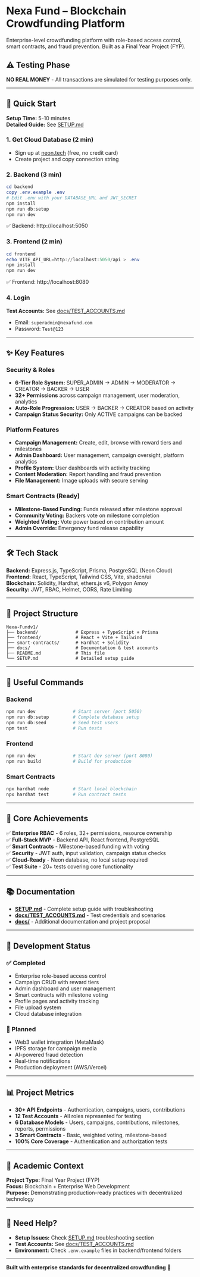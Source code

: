 # Nexa Fund – Blockchain Crowdfunding Platform

Enterprise-level crowdfunding platform with role-based access control, smart contracts, and fraud prevention. Built as a Final Year Project (FYP).

## ⚠️ Testing Phase

**NO REAL MONEY** - All transactions are simulated for testing purposes only.

---

## 🚀 Quick Start

**Setup Time:** 5-10 minutes  
**Detailed Guide:** See [SETUP.md](SETUP.md)

### 1. Get Cloud Database (2 min)
- Sign up at [neon.tech](https://neon.tech) (free, no credit card)
- Create project and copy connection string

### 2. Backend (3 min)
```powershell
cd backend
copy .env.example .env
# Edit .env with your DATABASE_URL and JWT_SECRET
npm install
npm run db:setup
npm run dev
```
✅ Backend: http://localhost:5050

### 3. Frontend (2 min)
```powershell
cd frontend
echo VITE_API_URL=http://localhost:5050/api > .env
npm install
npm run dev
```
✅ Frontend: http://localhost:8080

### 4. Login
**Test Accounts:** See [docs/TEST_ACCOUNTS.md](docs/TEST_ACCOUNTS.md)
- Email: `superadmin@nexafund.com`
- Password: `Test@123`

---

## ✨ Key Features

### Security & Roles
- **6-Tier Role System:** SUPER_ADMIN → ADMIN → MODERATOR → CREATOR → BACKER → USER
- **32+ Permissions** across campaign management, user moderation, analytics
- **Auto-Role Progression:** USER → BACKER → CREATOR based on activity
- **Campaign Status Security:** Only ACTIVE campaigns can be backed

### Platform Features
- **Campaign Management:** Create, edit, browse with reward tiers and milestones
- **Admin Dashboard:** User management, campaign oversight, platform analytics
- **Profile System:** User dashboards with activity tracking
- **Content Moderation:** Report handling and fraud prevention
- **File Management:** Image uploads with secure serving

### Smart Contracts (Ready)
- **Milestone-Based Funding:** Funds released after milestone approval
- **Community Voting:** Backers vote on milestone completion
- **Weighted Voting:** Vote power based on contribution amount
- **Admin Override:** Emergency fund release capability

---

## 🛠️ Tech Stack

**Backend:** Express.js, TypeScript, Prisma, PostgreSQL (Neon Cloud)  
**Frontend:** React, TypeScript, Tailwind CSS, Vite, shadcn/ui  
**Blockchain:** Solidity, Hardhat, ethers.js v6, Polygon Amoy  
**Security:** JWT, RBAC, Helmet, CORS, Rate Limiting

---

## 📁 Project Structure

```
Nexa-Fundv1/
├── backend/              # Express + TypeScript + Prisma
├── frontend/             # React + Vite + Tailwind
├── smart-contracts/      # Hardhat + Solidity
├── docs/                 # Documentation & test accounts
├── README.md             # This file
└── SETUP.md              # Detailed setup guide
```

---

## 🔧 Useful Commands

### Backend
```powershell
npm run dev              # Start server (port 5050)
npm run db:setup         # Complete database setup
npm run db:seed          # Seed test users
npm test                 # Run tests
```

### Frontend
```powershell
npm run dev              # Start dev server (port 8080)
npm run build            # Build for production
```

### Smart Contracts
```powershell
npx hardhat node         # Start local blockchain
npx hardhat test         # Run contract tests
```

---

## 🎯 Core Achievements

✅ **Enterprise RBAC** - 6 roles, 32+ permissions, resource ownership  
✅ **Full-Stack MVP** - Backend API, React frontend, PostgreSQL  
✅ **Smart Contracts** - Milestone-based funding with voting  
✅ **Security** - JWT auth, input validation, campaign status checks  
✅ **Cloud-Ready** - Neon database, no local setup required  
✅ **Test Suite** - 20+ tests covering core functionality  

---

## 📚 Documentation

- **[SETUP.md](SETUP.md)** - Complete setup guide with troubleshooting
- **[docs/TEST_ACCOUNTS.md](docs/TEST_ACCOUNTS.md)** - Test credentials and scenarios
- **[docs/](docs/)** - Additional documentation and project proposal

---

## 🔄 Development Status

### ✅ Completed
- Enterprise role-based access control
- Campaign CRUD with reward tiers
- Admin dashboard and user management
- Smart contracts with milestone voting
- Profile pages and activity tracking
- File upload system
- Cloud database integration

### 🚧 Planned
- Web3 wallet integration (MetaMask)
- IPFS storage for campaign media
- AI-powered fraud detection
- Real-time notifications
- Production deployment (AWS/Vercel)

---

## 📊 Project Metrics

- **30+ API Endpoints** - Authentication, campaigns, users, contributions
- **12 Test Accounts** - All roles represented for testing
- **6 Database Models** - Users, campaigns, contributions, milestones, reports, permissions
- **3 Smart Contracts** - Basic, weighted voting, milestone-based
- **100% Core Coverage** - Authentication and authorization tests

---

## 📝 Academic Context

**Project Type:** Final Year Project (FYP)  
**Focus:** Blockchain + Enterprise Web Development  
**Purpose:** Demonstrating production-ready practices with decentralized technology  

---

## 🤝 Need Help?

- **Setup Issues:** Check [SETUP.md](SETUP.md) troubleshooting section
- **Test Accounts:** See [docs/TEST_ACCOUNTS.md](docs/TEST_ACCOUNTS.md)
- **Environment:** Check `.env.example` files in backend/frontend folders

---

**Built with enterprise standards for decentralized crowdfunding** 🚀
